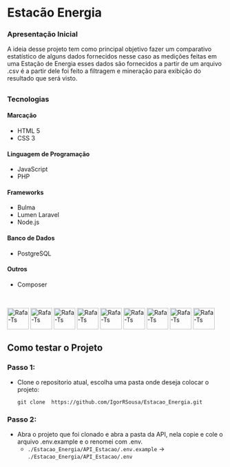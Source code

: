 # Estacão Energia

### Apresentação Inicial

A ideia desse projeto tem como principal objetivo fazer um comparativo estatístico de alguns dados fornecidos nesse caso as medições feitas
em uma Estação de Energia esses dados são fornecidos a partir de um arquivo .csv é a partir dele foi feito a filtragem e mineração para 
exibição do resultado que será visto.

##

### Tecnologias

#### Marcação
- HTML 5 
- CSS 3 

#### Linguagem de Programação
- JavaScript
- PHP

#### Frameworks
- Bulma
- Lumen Laravel
- Node.js

#### Banco de Dados
- PostgreSQL

#### Outros
- Composer

##

<div style="display: inline_block"><br>
  <img align="center" alt="Rafa-Ts" height="50" width="50" src="https://cdn.jsdelivr.net/gh/devicons/devicon/icons/html5/html5-original.svg" />
  <img align="center" alt="Rafa-Ts" height="50" width="50" src="https://cdn.jsdelivr.net/gh/devicons/devicon/icons/css3/css3-original.svg" />
  <img align="center" alt="Rafa-Ts" height="50" width="50" src="https://cdn.jsdelivr.net/gh/devicons/devicon/icons/javascript/javascript-original.svg" />
  <img align="center" alt="Rafa-Ts" height="50" width="50" src="https://cdn.jsdelivr.net/gh/devicons/devicon/icons/php/php-original.svg" />
  <img align="center" alt="Rafa-Ts" height="50" width="50" src="https://cdn.jsdelivr.net/gh/devicons/devicon/icons/bulma/bulma-plain.svg"/>
  <img align="center" alt="Rafa-Ts" height="50" width="50" src="https://cdn.jsdelivr.net/gh/devicons/devicon/icons/laravel/laravel-plain.svg" />
  <img align="center" alt="Rafa-Ts" height="50" width="50" src="https://cdn.jsdelivr.net/gh/devicons/devicon/icons/nodejs/nodejs-original.svg" />
  <img align="center" alt="Rafa-Ts" height="50" width="50" src="https://cdn.jsdelivr.net/gh/devicons/devicon/icons/postgresql/postgresql-original.svg" />
  <img align="center" alt="Rafa-Ts" height="50" width="50" src="https://cdn.jsdelivr.net/gh/devicons/devicon/icons/composer/composer-original.svg" />
</div>

##

## Como testar o Projeto

### Passo 1:

- Clone o repositorio atual, escolha uma pasta onde deseja colocar o projeto: 

      git clone  https://github.com/IgorRSousa/Estacao_Energia.git
 
### Passo 2:

- Abra o projeto que foi clonado e abra a pasta da API, nela copie e cole o arquivo .env.example e o renomei com .env.
  -  `./Estacao_Energia/API_Estacao/.env.example` -> `./Estacao_Energia/API_Estacao/.env`
